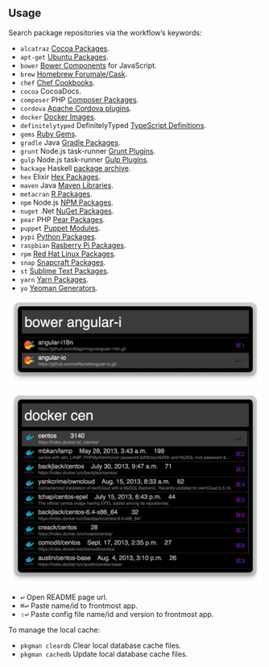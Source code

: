 ## Usage

Search package repositories via the workflow’s keywords:

* `alcatraz` [Cocoa Packages](http://alcatraz.io/).
* `apt-get` [Ubuntu Packages](https://apps.ubuntu.com).
* `bower` [Bower Components](http://bower.io) for JavaScript.
* `brew` [Homebrew Forumale/Cask](http://brew.sh).
* `chef` [Chef Cookbooks](https://supermarket.chef.io).
* `cocoa` CocoaDocs.
* `composer` PHP [Composer Packages](https://packagist.org).
* `cordova` [Apache Cordova plugins](https://cordova.apache.org/plugins/).
* `docker` [Docker Images](http://registry.hub.docker.io).
* `definitelytyped` DefinitelyTyped [TypeScript Definitions](http://definitelytyped.org).
* `gems` [Ruby Gems](http://rubygems.org).
* `gradle` Java [Gradle Packages](http://www.gradle.org).
* `grunt` Node.js task-runner [Grunt Plugins](http://gruntjs.com).
* `gulp` Node.js task-runner [Gulp Plugins](http://gulpjs.com).
* `hackage` Haskell [package archive](https://hackage.haskell.org).
* `hex` Elixir [Hex Packages](http://hex.pm).
* `maven` Java [Maven Libraries](http://mvnrepository.com).
* `metacran` [R Packages](https://www.r-pkg.org/).
* `npm` Node.js [NPM Packages](https://www.npmjs.org).
* `nuget` .Net [NuGet Packages](http://nuget.org).
* `pear` PHP [Pear Packages](http://pear.php.net).
* `puppet` [Puppet Modules](https://forge.puppetlabs.com).
* `pypi` [Python Packages](https://pypi.python.org).
* `raspbian` [Rasberry Pi Packages](http://www.raspbian.org).
* `rpm` [Red Hat Linux Packages](http://rpmfind.net).
* `snap` [Snapcraft Packages](https://snapcraft.io).
* `st` [Sublime Text Packages](https://packagecontrol.io).
* `yarn` [Yarn Packages](https://yarnpkg.com/lang/en/).
* `yo` [Yeoman Generators](http://yeoman.io).

![Alfred search for bower](images/bower.png)

![Alfred search for docker](images/docker.png)

* <kbd>↩</kbd> Open README page url.
* <kbd>⌘</kbd><kbd>↩</kbd> Paste name/id to frontmost app.
* <kbd>⇧</kbd><kbd>↩</kbd> Paste config file name/id and version to frontmost app.

To manage the local cache:

* `pkgman cleardb` Clear local database cache files.
* `pkgman cachedb` Update local database cache files.
